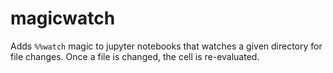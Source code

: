 # magicwatch

Adds `%%watch` magic to jupyter notebooks that watches a given directory for file changes. Once a file is changed, the cell is re-evaluated.
